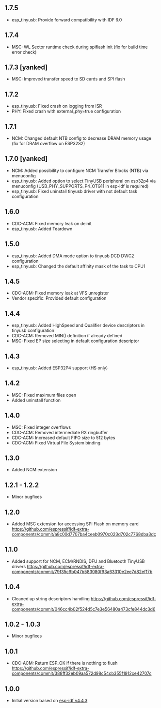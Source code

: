 ## 1.7.5

- esp_tinyusb: Provide forward compatibility with IDF 6.0

## 1.7.4

- MSC: WL Sector runtime check during spiflash init (fix for build time error check)

## 1.7.3 [yanked]

- MSC: Improved transfer speed to SD cards and SPI flash

## 1.7.2

- esp_tinyusb: Fixed crash on logging from ISR
- PHY: Fixed crash with external_phy=true configuration

## 1.7.1

- NCM: Changed default NTB config to decrease DRAM memory usage (fix for DRAM overflow on ESP32S2)

## 1.7.0 [yanked]

- NCM: Added possibility to configure NCM Transfer Blocks (NTB) via menuconfig
- esp_tinyusb: Added option to select TinyUSB peripheral on esp32p4 via menuconfig (USB_PHY_SUPPORTS_P4_OTG11 in esp-idf is required)
- esp_tinyusb: Fixed uninstall tinyusb driver with not default task configuration

## 1.6.0

- CDC-ACM: Fixed memory leak on deinit
- esp_tinyusb: Added Teardown

## 1.5.0

- esp_tinyusb: Added DMA mode option to tinyusb DCD DWC2 configuration
- esp_tinyusb: Changed the default affinity mask of the task to CPU1

## 1.4.5

- CDC-ACM: Fixed memory leak at VFS unregister
- Vendor specific: Provided default configuration

## 1.4.4

- esp_tinyusb: Added HighSpeed and Qualifier device descriptors in tinyusb configuration
- CDC-ACM: Removed MIN() definition if already defined
- MSC: Fixed EP size selecting in default configuration descriptor

## 1.4.3

- esp_tinyusb: Added ESP32P4 support (HS only)

## 1.4.2

- MSC: Fixed maximum files open
- Added uninstall function

## 1.4.0

- MSC: Fixed integer overflows
- CDC-ACM: Removed intermediate RX ringbuffer
- CDC-ACM: Increased default FIFO size to 512 bytes
- CDC-ACM: Fixed Virtual File System binding

## 1.3.0

- Added NCM extension

## 1.2.1 - 1.2.2

- Minor bugfixes

## 1.2.0

- Added MSC extension for accessing SPI Flash on memory card https://github.com/espressif/idf-extra-components/commit/a8c00d7707ba4ceeb0970c023d702c7768dba3dc

## 1.1.0

- Added support for NCM, ECM/RNDIS, DFU and Bluetooth TinyUSB drivers https://github.com/espressif/idf-extra-components/commit/79f35c9b047b583080f93a63310e2ee7d82ef17b

## 1.0.4

- Cleaned up string descriptors handling https://github.com/espressif/idf-extra-components/commit/046cc4b02f524d5c7e3e56480a473cfe844dc3d6

## 1.0.2 - 1.0.3

- Minor bugfixes

## 1.0.1

- CDC-ACM: Return ESP_OK if there is nothing to flush https://github.com/espressif/idf-extra-components/commit/388ff32eb09aa572d98c54cb355f1912ce42707c

## 1.0.0

- Initial version based on [esp-idf v4.4.3](https://github.com/espressif/esp-idf/tree/v4.4.3/components/tinyusb)
